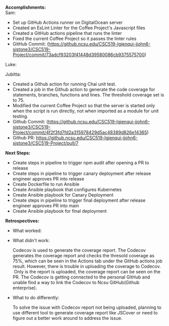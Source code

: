 **Accomplishments:**\
Sam:
- Set up GitHub Actions runner on DigitalOcean server
- Created an EsLint Linter for the Coffee Project's Javascript files
- Created a GitHub actions pipeline that runs the linter
- Fixed the current Coffee Project so it passes the linter rules
- GitHub Commit: (https://github.ncsu.edu/CSC519-lgjenqui-jjohn6-sjstone3/CSC519-Project/commit/73adcf93203f41448d39580086cb9375575700)


Luke:

Jubitta:
- Created a Github action for running Chai unit test.
- Created a job in the Github action to generate the code coverage for statements, branches, functions and lines. The threshold coverage set is to 75.
- Modified the current Coffee Project so that the server is started only when the script is run directly, not when imported as a module for unit testing.
- Github Commit: (https://github.ncsu.edu/CSC519-lgjenqui-jjohn6-sjstone3/CSC519-Project/commit/4f2f3fd7fd2a315978429d5ac48389d826e14365)
- Github PR: https://github.ncsu.edu/CSC519-lgjenqui-jjohn6-sjstone3/CSC519-Project/pull/7

**Next Steps:**
- Create steps in pipeline to trigger npm audit after opening a PR to release
- Create steps in pipeline to trigger canary deployment after release engineer approves PR into release
- Create Dockerfile to run Ansible
- Create Ansible playbook that configures Kubernetes
- Create Ansible playbook for Canary Deployment
- Create steps in pipeline to trigger final deployment after release engineer approves PR into main
- Create Ansible playbook for final deployment


**Retrospectives:**
- What worked:

- What didn't work:

    Codecov is used to generate the coverage report. The Codecov generates the coverage report and checks the thresold coverage as 75%, which can be seen   in the Actions tab under the GitHub actions job result. However, there is trouble in uploading the coverage to Codecov.  Only is the report is uploaded, the coverage report can be seen on the PR. The Codecov is getting connected to the personal GitHub and unable find a way to link the Codecov to Ncsu GitHub(Github enterprise).
 
- What to do differently:

  To solve the issue with Codecov report not being uploaded, planning to use different tool to generate coverage report like JSCover or need to figure out a better work around to address the issue.
